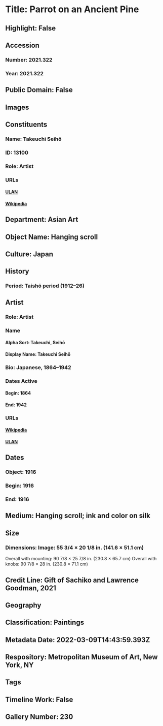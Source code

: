# Title: Parrot on an Ancient Pine
## Highlight: False
## Accession
### Number: 2021.322
### Year: 2021.322
## Public Domain: False
## Images
## Constituents
### Name: Takeuchi Seihō
### ID: 13100
### Role: Artist
### URLs
#### [ULAN](http://vocab.getty.edu/page/ulan/500123272)
#### [Wikipedia](https://www.wikidata.org/wiki/Q3514329)
## Department: Asian Art
## Object Name: Hanging scroll
## Culture: Japan
## History
### Period: Taishō period (1912–26)
## Artist
### Role: Artist
### Name
#### Alpha Sort: Takeuchi, Seihō
#### Display Name: Takeuchi Seihō
### Bio: Japanese, 1864–1942
### Dates Active
#### Begin: 1864
#### End: 1942
### URLs
#### [Wikipedia](https://www.wikidata.org/wiki/Q3514329)
#### [ULAN](http://vocab.getty.edu/page/ulan/500123272)
## Dates
### Object: 1916
### Begin: 1916
### End: 1916
## Medium: Hanging scroll; ink and color on silk
## Size
### Dimensions: Image: 55 3/4 × 20 1/8 in. (141.6 × 51.1 cm)
Overall with mounting: 90 7/8 × 25 7/8 in. (230.8 × 65.7 cm)
Overall with knobs: 90 7/8 × 28 in. (230.8 × 71.1 cm)
## Credit Line: Gift of Sachiko and Lawrence Goodman, 2021
## Geography
## Classification: Paintings
## Metadata Date: 2022-03-09T14:43:59.393Z
## Respository: Metropolitan Museum of Art, New York, NY
## Tags
## Timeline Work: False
## Gallery Number: 230
